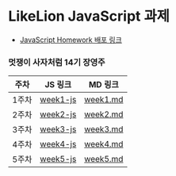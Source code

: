 # LikeLion JavaScript 과제

- [JavaScript Homework 배포 링크](https://jyj7435.github.io/JS-Homework/)

### 멋쟁이 사자처럼 14기 장영주

| 주차  | JS 링크                             | MD 링크                   |
| ----- | ----------------------------------- | ------------------------- |
| 1주차 | [week1-js](./src/week1-js.js)       | [week1.md](./md/week1.md) |
| 2주차 | [week2-js](./src/week2/week2-js.js) | [week2.md](./md/week2.md) |
| 3주차 | [week3-js](./src/week3/week3-js.js) | [week3.md](./md/week3.md) |
| 4주차 | [week4-js](./src/week4/week4-js.js) | [week4.md](./md/week4.md) |
| 5주차 | [week5-js](./src/week5/week5-js.js) | [week5.md](./md/week5.md) |
